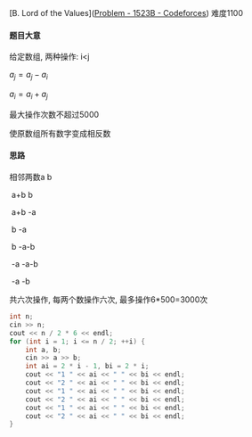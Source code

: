[B. Lord of the Values]([Problem - 1523B - Codeforces](https://codeforces.com/problemset/problem/1523/B)) 难度1100

#### 题目大意

给定数组, 两种操作: i<j

$a_j = a_j - a_i$

$a_i = a_i + a_j$

最大操作次数不超过5000

使原数组所有数字变成相反数

#### 思路

相邻两数a b

​	a+b	b

​	a+b	-a

​	b	-a

​	b	-a-b

​	-a	-a-b

​	-a	-b

共六次操作, 每两个数操作六次, 最多操作6*500=3000次

```c++
int n;
cin >> n;
cout << n / 2 * 6 << endl;
for (int i = 1; i <= n / 2; ++i) {
    int a, b;
    cin >> a >> b;
    int ai = 2 * i - 1, bi = 2 * i;
    cout << "1 " << ai << " " << bi << endl;
    cout << "2 " << ai << " " << bi << endl;
    cout << "1 " << ai << " " << bi << endl;
    cout << "2 " << ai << " " << bi << endl;
    cout << "1 " << ai << " " << bi << endl;
    cout << "2 " << ai << " " << bi << endl;
}
```

